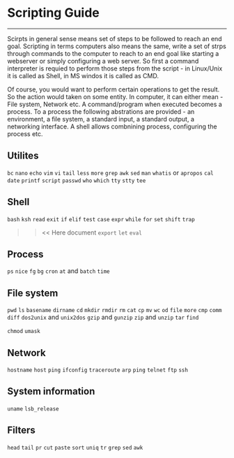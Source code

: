 # Scripting Guide
---

Scirpts in general sense means set of steps to be followed to reach an end goal. Scripting in terms computers also means the same, write a set of strps through commands to the computer to reach to an end goal like starting a webserver or simply configuring a web server. So first a command interpreter is requied to perform those steps from the script - in Linux/Unix it is called as Shell, in MS windos it is called as CMD.

Of course, you would want to perform certain operations to get the result. So the action would taken on some entity. In computer, it can either mean - File system, Network etc. A command/program when executed becomes a process. To a process the following abstrations are provided - an environment, a file system, a standard input, a standard output, a networking interface. A shell allows combnining process, configuring the process etc. 

## Utilites
`bc`
`nano`
`echo`
`vim`
`vi`
`tail`
`less`
`more`
`grep`
`awk`
`sed`
`man`
`whatis` or `apropos`
`cal`
`date`
`printf`
`script`
`passwd`
`who`
`which`
`tty`
`stty`
`tee`

## Shell
`bash`
`ksh`
`read`
`exit`
`if`
`elif`
`test`
`case`
`expr`
`while`
`for`
`set`
`shift`
`trap`
>> << Here document
 `export`
 `let`
 `eval`

## Process
`ps`
`nice`
`fg`
`bg`
`cron`
`at` and `batch`
`time`

## File system 
`pwd`
`ls`
`basename`
`dirname`
`cd`
`mkdir`
`rmdir`
`rm`
`cat`
`cp`
`mv`
`wc`
`od`
`file`
`more`
`cmp`
`comm`
`diff`
`dos2unix` and `unix2dos`
`gzip` and `gunzip`
`zip` and `unzip`
`tar`
`find`

`chmod`
`umask`

## Network
`hostname`
`host`
`ping`
`ifconfig`
`traceroute`
`arp`
`ping`
`telnet`
`ftp`
`ssh`

## System information
`uname`
`lsb_release`

## Filters
`head`
`tail`
`pr`
`cut`
`paste`
`sort`
`uniq`
`tr`
`grep`
`sed`
`awk`